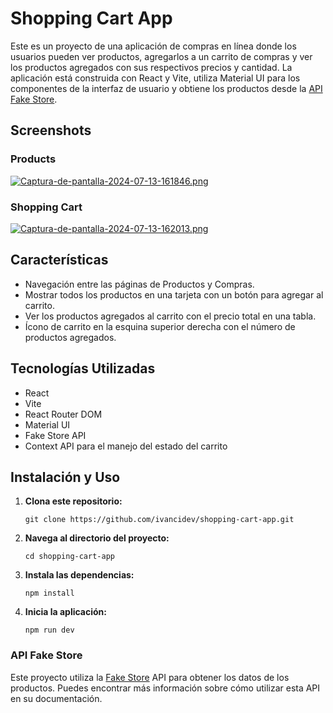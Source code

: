 # Shopping Cart App

Este es un proyecto de una aplicación de compras en línea donde los usuarios pueden ver productos, agregarlos a un carrito de compras y ver los productos agregados con sus respectivos precios y cantidad. La aplicación está construida con React y Vite, utiliza Material UI para los componentes de la interfaz de usuario y obtiene los productos desde la [API Fake Store](https://fakestoreapi.com/).

## Screenshots
### Products
[![Captura-de-pantalla-2024-07-13-161846.png](https://i.postimg.cc/YSwjHcdY/Captura-de-pantalla-2024-07-13-161846.png)](https://postimg.cc/jDZRH10S)
### Shopping Cart
[![Captura-de-pantalla-2024-07-13-162013.png](https://i.postimg.cc/BQLvPZy2/Captura-de-pantalla-2024-07-13-162013.png)](https://postimg.cc/ppvvgvPd)

## Características

- Navegación entre las páginas de Productos y Compras.
- Mostrar todos los productos en una tarjeta con un botón para agregar al carrito.
- Ver los productos agregados al carrito con el precio total en una tabla.
- Ícono de carrito en la esquina superior derecha con el número de productos agregados.

## Tecnologías Utilizadas

- React
- Vite
- React Router DOM
- Material UI
- Fake Store API
- Context API para el manejo del estado del carrito


## Instalación y Uso

1. **Clona este repositorio:**

   ```
   git clone https://github.com/ivancidev/shopping-cart-app.git
   ```
   
2. **Navega al directorio del proyecto:** 
   ``` 
   cd shopping-cart-app
   ```
3. **Instala las dependencias:**
    ```
    npm install
    ```
4. **Inicia la aplicación:**
    ```
    npm run dev
    ```
### API Fake Store
Este proyecto utiliza la [Fake Store](https://fakestoreapi.com/) API para obtener los datos de los productos. Puedes encontrar más información sobre cómo utilizar esta API en su documentación.